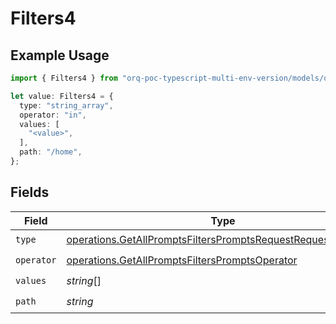 # Filters4

## Example Usage

```typescript
import { Filters4 } from "orq-poc-typescript-multi-env-version/models/operations";

let value: Filters4 = {
  type: "string_array",
  operator: "in",
  values: [
    "<value>",
  ],
  path: "/home",
};
```

## Fields

| Field                                                                                                                                        | Type                                                                                                                                         | Required                                                                                                                                     | Description                                                                                                                                  |
| -------------------------------------------------------------------------------------------------------------------------------------------- | -------------------------------------------------------------------------------------------------------------------------------------------- | -------------------------------------------------------------------------------------------------------------------------------------------- | -------------------------------------------------------------------------------------------------------------------------------------------- |
| `type`                                                                                                                                       | [operations.GetAllPromptsFiltersPromptsRequestRequestBodyType](../../models/operations/getallpromptsfilterspromptsrequestrequestbodytype.md) | :heavy_check_mark:                                                                                                                           | N/A                                                                                                                                          |
| `operator`                                                                                                                                   | [operations.GetAllPromptsFiltersPromptsOperator](../../models/operations/getallpromptsfilterspromptsoperator.md)                             | :heavy_check_mark:                                                                                                                           | N/A                                                                                                                                          |
| `values`                                                                                                                                     | *string*[]                                                                                                                                   | :heavy_check_mark:                                                                                                                           | N/A                                                                                                                                          |
| `path`                                                                                                                                       | *string*                                                                                                                                     | :heavy_check_mark:                                                                                                                           | N/A                                                                                                                                          |